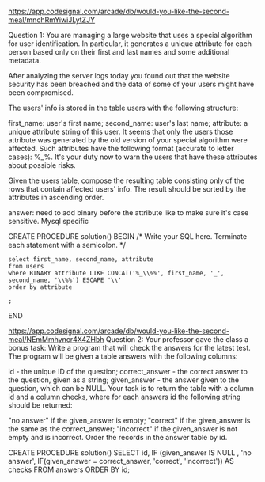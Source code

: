 https://app.codesignal.com/arcade/db/would-you-like-the-second-meal/mnchRmYiwiJLytZJY

Question 1:
You are managing a large website that uses a special algorithm for user identification. In particular, it generates a unique attribute for each person based only on their first and last names and some additional metadata.

After analyzing the server logs today you found out that the website security has been breached and the data of some of your users might have been compromised.

The users' info is stored in the table users with the following structure:

first_name: user's first name;
second_name: user's last name;
attribute: a unique attribute string of this user.
It seems that only the users those attribute was generated by the old version of your special algorithm were affected. Such attributes have the following format (accurate to letter cases): <one or more arbitrary character>%<first name>_<second name>%<zero or more arbitrary characters>. It's your duty now to warn the users that have these attributes about possible risks.

Given the users table, compose the resulting table consisting only of the rows that contain affected users' info. The result should be sorted by the attributes in ascending order.

answer: need to add binary before the attribute like to make sure it's case sensitive. 
Mysql specific

CREATE PROCEDURE solution()
BEGIN
	/* Write your SQL here. Terminate each statement with a semicolon. */
	 
	
	select first_name, second_name, attribute
	from users
	where BINARY attribute LIKE CONCAT('%_\\%%', first_name, '_', second_name, '\\%%') ESCAPE '\\'
	order by attribute
	
	;
END



https://app.codesignal.com/arcade/db/would-you-like-the-second-meal/NEmMmhyncr4X4ZHbh
Question 2:
Your professor gave the class a bonus task: Write a program that will check the answers for the latest test. The program will be given a table answers with the following columns:

id - the unique ID of the question;
correct_answer - the correct answer to the question, given as a string;
given_answer - the answer given to the question, which can be NULL.
Your task is to return the table with a column id and a column checks, where for each answers id the following string should be returned:

"no answer" if the given_answer is empty;
"correct" if the given_answer is the same as the correct_answer;
"incorrect" if the given_answer is not empty and is incorrect.
Order the records in the answer table by id.

CREATE PROCEDURE solution()
    SELECT id, IF (given_answer IS NULL , 'no answer',
            IF(given_answer = correct_answer, 'correct', 'incorrect')) AS checks
    FROM answers
    ORDER BY id;
